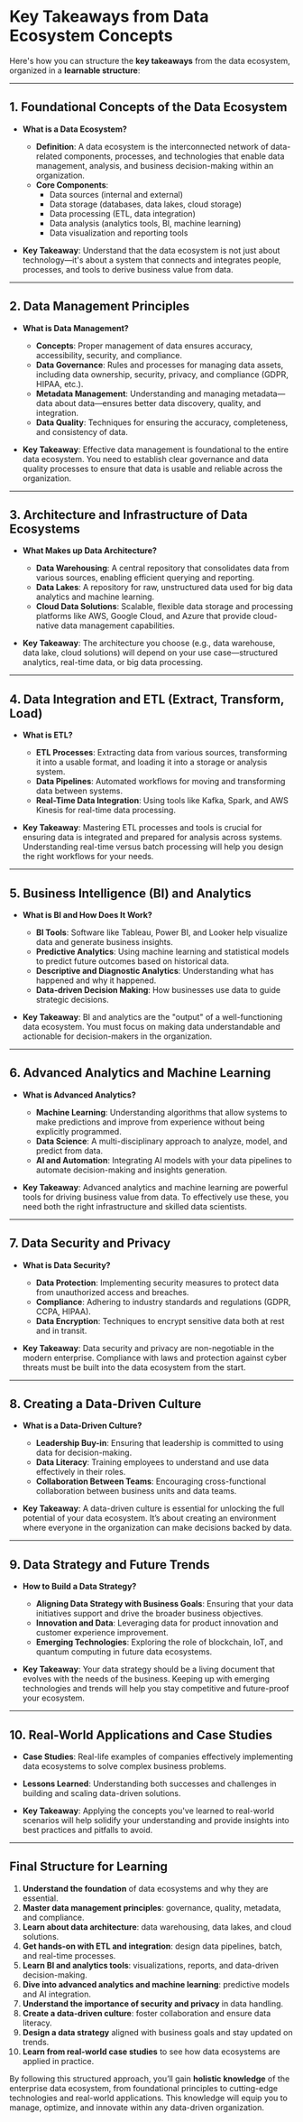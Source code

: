 # Key Takeaways from Data Ecosystem Concepts

Here's how you can structure the **key takeaways** from the data ecosystem, organized in a **learnable structure**:

---

## 1. Foundational Concepts of the Data Ecosystem

- **What is a Data Ecosystem?**
  - **Definition**: A data ecosystem is the interconnected network of data-related components, processes, and technologies that enable data management, analysis, and business decision-making within an organization.
  - **Core Components**: 
    - Data sources (internal and external)
    - Data storage (databases, data lakes, cloud storage)
    - Data processing (ETL, data integration)
    - Data analysis (analytics tools, BI, machine learning)
    - Data visualization and reporting tools

- **Key Takeaway**: Understand that the data ecosystem is not just about technology—it's about a system that connects and integrates people, processes, and tools to derive business value from data.

---

## 2. Data Management Principles

- **What is Data Management?**
  - **Concepts**: Proper management of data ensures accuracy, accessibility, security, and compliance.
  - **Data Governance**: Rules and processes for managing data assets, including data ownership, security, privacy, and compliance (GDPR, HIPAA, etc.).
  - **Metadata Management**: Understanding and managing metadata—data about data—ensures better data discovery, quality, and integration.
  - **Data Quality**: Techniques for ensuring the accuracy, completeness, and consistency of data.

- **Key Takeaway**: Effective data management is foundational to the entire data ecosystem. You need to establish clear governance and data quality processes to ensure that data is usable and reliable across the organization.

---

## 3. Architecture and Infrastructure of Data Ecosystems

- **What Makes up Data Architecture?**
  - **Data Warehousing**: A central repository that consolidates data from various sources, enabling efficient querying and reporting.
  - **Data Lakes**: A repository for raw, unstructured data used for big data analytics and machine learning.
  - **Cloud Data Solutions**: Scalable, flexible data storage and processing platforms like AWS, Google Cloud, and Azure that provide cloud-native data management capabilities.

- **Key Takeaway**: The architecture you choose (e.g., data warehouse, data lake, cloud solutions) will depend on your use case—structured analytics, real-time data, or big data processing.

---

## 4. Data Integration and ETL (Extract, Transform, Load)

- **What is ETL?**
  - **ETL Processes**: Extracting data from various sources, transforming it into a usable format, and loading it into a storage or analysis system.
  - **Data Pipelines**: Automated workflows for moving and transforming data between systems.
  - **Real-Time Data Integration**: Using tools like Kafka, Spark, and AWS Kinesis for real-time data processing.

- **Key Takeaway**: Mastering ETL processes and tools is crucial for ensuring data is integrated and prepared for analysis across systems. Understanding real-time versus batch processing will help you design the right workflows for your needs.

---

## 5. Business Intelligence (BI) and Analytics

- **What is BI and How Does It Work?**
  - **BI Tools**: Software like Tableau, Power BI, and Looker help visualize data and generate business insights.
  - **Predictive Analytics**: Using machine learning and statistical models to predict future outcomes based on historical data.
  - **Descriptive and Diagnostic Analytics**: Understanding what has happened and why it happened.
  - **Data-driven Decision Making**: How businesses use data to guide strategic decisions.

- **Key Takeaway**: BI and analytics are the "output" of a well-functioning data ecosystem. You must focus on making data understandable and actionable for decision-makers in the organization.

---

## 6. Advanced Analytics and Machine Learning

- **What is Advanced Analytics?**
  - **Machine Learning**: Understanding algorithms that allow systems to make predictions and improve from experience without being explicitly programmed.
  - **Data Science**: A multi-disciplinary approach to analyze, model, and predict from data.
  - **AI and Automation**: Integrating AI models with your data pipelines to automate decision-making and insights generation.

- **Key Takeaway**: Advanced analytics and machine learning are powerful tools for driving business value from data. To effectively use these, you need both the right infrastructure and skilled data scientists.

---

## 7. Data Security and Privacy

- **What is Data Security?**
  - **Data Protection**: Implementing security measures to protect data from unauthorized access and breaches.
  - **Compliance**: Adhering to industry standards and regulations (GDPR, CCPA, HIPAA).
  - **Data Encryption**: Techniques to encrypt sensitive data both at rest and in transit.

- **Key Takeaway**: Data security and privacy are non-negotiable in the modern enterprise. Compliance with laws and protection against cyber threats must be built into the data ecosystem from the start.

---

## 8. Creating a Data-Driven Culture

- **What is a Data-Driven Culture?**
  - **Leadership Buy-in**: Ensuring that leadership is committed to using data for decision-making.
  - **Data Literacy**: Training employees to understand and use data effectively in their roles.
  - **Collaboration Between Teams**: Encouraging cross-functional collaboration between business units and data teams.

- **Key Takeaway**: A data-driven culture is essential for unlocking the full potential of your data ecosystem. It’s about creating an environment where everyone in the organization can make decisions backed by data.

---

## 9. Data Strategy and Future Trends

- **How to Build a Data Strategy?**
  - **Aligning Data Strategy with Business Goals**: Ensuring that your data initiatives support and drive the broader business objectives.
  - **Innovation and Data**: Leveraging data for product innovation and customer experience improvement.
  - **Emerging Technologies**: Exploring the role of blockchain, IoT, and quantum computing in future data ecosystems.

- **Key Takeaway**: Your data strategy should be a living document that evolves with the needs of the business. Keeping up with emerging technologies and trends will help you stay competitive and future-proof your ecosystem.

---

## 10. Real-World Applications and Case Studies

- **Case Studies**: Real-life examples of companies effectively implementing data ecosystems to solve complex business problems.
- **Lessons Learned**: Understanding both successes and challenges in building and scaling data-driven solutions.

- **Key Takeaway**: Applying the concepts you've learned to real-world scenarios will help solidify your understanding and provide insights into best practices and pitfalls to avoid.

---

## Final Structure for Learning

1. **Understand the foundation** of data ecosystems and why they are essential.
2. **Master data management principles**: governance, quality, metadata, and compliance.
3. **Learn about data architecture**: data warehousing, data lakes, and cloud solutions.
4. **Get hands-on with ETL and integration**: design data pipelines, batch, and real-time processes.
5. **Learn BI and analytics tools**: visualizations, reports, and data-driven decision-making.
6. **Dive into advanced analytics and machine learning**: predictive models and AI integration.
7. **Understand the importance of security and privacy** in data handling.
8. **Create a data-driven culture**: foster collaboration and ensure data literacy.
9. **Design a data strategy** aligned with business goals and stay updated on trends.
10. **Learn from real-world case studies** to see how data ecosystems are applied in practice.

By following this structured approach, you’ll gain **holistic knowledge** of the enterprise data ecosystem, from foundational principles to cutting-edge technologies and real-world applications. This knowledge will equip you to manage, optimize, and innovate within any data-driven organization.
